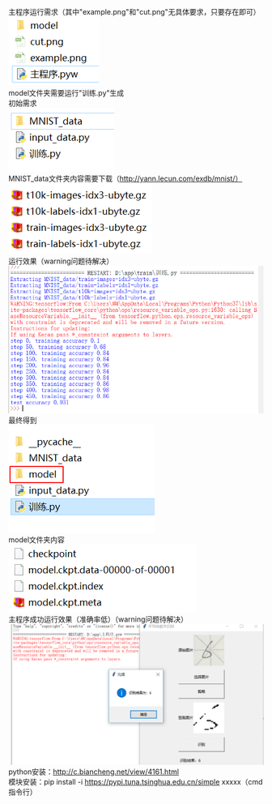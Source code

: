 主程序运行需求（其中"example.png"和"cut.png"无具体要求，只要存在即可）  
![image](./图片/1.png)  
model文件夹需要运行"训练.py"生成  
初始需求  
![image](./图片/7.png)  
MNIST_data文件夹内容需要下载（http://yann.lecun.com/exdb/mnist/）    
![image](./图片/3.png)  
运行效果（warning问题待解决）  
![image](./图片/5.png)  
最终得到  
![image](./图片/8.png)  
model文件夹内容  
![image](./图片/4.png)  
主程序成功运行效果（准确率低）（warning问题待解决）  
![image](./图片/6.png)  
python安装：http://c.biancheng.net/view/4161.html  
模块安装：pip install -i https://pypi.tuna.tsinghua.edu.cn/simple xxxxx（cmd指令行）
